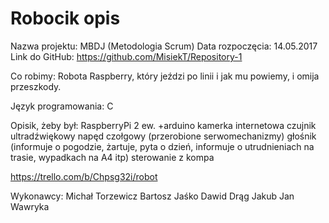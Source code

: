 # Robocik opis
Nazwa projektu: MBDJ
(Metodologia Scrum)
Data rozpoczęcia: 14.05.2017
Link do GitHub: https://github.com/MisiekT/Repository-1

Co robimy: Robota Raspberry, który jeździ po linii i jak mu powiemy, i omija przeszkody. 

Język programowania: C

Opisik, żeby był: 
RaspberryPi 2
ew. +arduino
kamerka internetowa
czujnik ultradźwiękowy
napęd  czołgowy (przerobione serwomechanizmy)
głośnik (informuje o pogodzie, żartuje, pyta o dzień, informuje o utrudnieniach na trasie, wypadkach na A4 itp)
sterowanie z kompa

https://trello.com/b/Chpsg32i/robot


Wykonawcy:
Michał Torzewicz
Bartosz Jaśko
Dawid Drąg
Jakub Jan Wawryka
